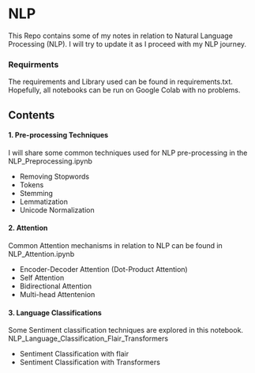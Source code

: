 
# NLP
This Repo contains some of my notes in relation to Natural Language Processing (NLP). I will try to update it as I proceed with my NLP journey.

### Requirments
The requirements and Library used can be found in requirements.txt. Hopefully, all notebooks can be run on Google Colab with no problems. 

## Contents
#### 1. Pre-processing Techniques
I will share some common techniques used for NLP pre-processing in the NLP_Preprocessing.ipynb
  -  Removing Stopwords
  -  Tokens
  -  Stemming
  -  Lemmatization
  -  Unicode Normalization
    

#### 2. Attention
Common Attention mechanisms in relation to NLP can be found in NLP_Attention.ipynb
  - Encoder-Decoder Attention (Dot-Product Attention)
  - Self Attention
  - Bidirectional Attention
  - Multi-head Attentenion

#### 3. Language Classifications
Some Sentiment classification techniques are explored in this notebook. NLP_Language_Classification_Flair_Transformers
  - Sentiment Classification with flair
  - Sentiment Classification with Transformers

  
